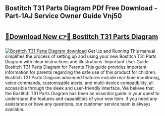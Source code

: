 ## Bostitch T31 Parts Diagram PDf Free Download - Part-1AJ Service Owner Guide Vnj50

# <h2><a href="http://dfkahh.blite.top/?on=Bostitch+T31+Parts+Diagram">🔗Download New 👉🔴 Bostitch T31 Parts Diagram</a></h2>

[![Bostitch T31 Parts Diagram download](https://i.imgur.com/lujVjoI.png)](http://dfkahh.blite.top/?on=Bostitch+T31+Parts+Diagram)
Get Up and Running This manual simplifies the process of setting up and using your new Bostitch T31 Parts Diagram with clear instructions and illustrations. Important User Guide Bostitch T31 Parts Diagram for Parents This guide provides important information for parents regarding the safe use of this product for children. Bostitch T31 Parts Diagram advanced features include real-time monitoring, voice commands, customizable alerts, and multi-device compatibility, all accessible through the sleek and user-friendly interface. We believe that the Bostitch T31 Parts Diagram has been an essential guide in your quest to understand the features and capabilities of your new item. If you need any assistance or have any questions, our customer service team is always available.

